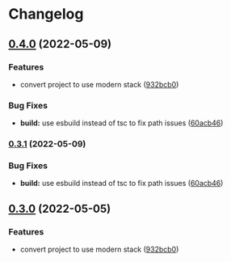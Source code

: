 # Changelog

## [0.4.0](https://github.com/V-ed/minimum-delayer/compare/minimum-delayer-v0.3.1...minimum-delayer-v0.4.0) (2022-05-09)


### Features

* convert project to use modern stack ([932bcb0](https://github.com/V-ed/minimum-delayer/commit/932bcb07a8d54b3453f5a1bbb820c8d520a9c64a))


### Bug Fixes

* **build:** use esbuild instead of tsc to fix path issues ([60acb46](https://github.com/V-ed/minimum-delayer/commit/60acb46ce8626815b522a657407a1ca42591d9a1))

### [0.3.1](https://github.com/V-ed/minimum-delayer/compare/minimum-delayer-v0.3.0...minimum-delayer-v0.3.1) (2022-05-09)


### Bug Fixes

* **build:** use esbuild instead of tsc to fix path issues ([60acb46](https://github.com/V-ed/minimum-delayer/commit/60acb46ce8626815b522a657407a1ca42591d9a1))

## [0.3.0](https://github.com/V-ed/minimum-delayer/compare/minimum-delayer-v0.2.1...minimum-delayer-v0.3.0) (2022-05-05)


### Features

* convert project to use modern stack ([932bcb0](https://github.com/V-ed/minimum-delayer/commit/932bcb07a8d54b3453f5a1bbb820c8d520a9c64a))
